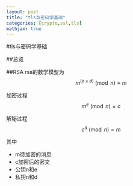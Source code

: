 ```yaml
---
layout: post
title: "tls与密码学基础"
categories: [crypto,ssl,tls]
mathjax: true
---
```

#tls与密码学基础

##总览

##RSA
rsa的数学模型为
$$m^(e \times d) \pmod n \equiv m$$

加密过程
$$m^e \pmod n = c$$

解秘过程
$$c^d \pmod n = m$$

其中
* m待加密的消息
* c加密后的密文
* 公钥n和e
* 私钥n和d